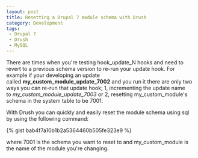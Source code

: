 ```yaml
---
layout: post
title: Resetting a Drupal 7 module schema with Drush
category: Development
tags:
 - Drupal 7
 - Drush
 - MySQL
---
```


There are times when you're testing hook_update_N hooks and need to revert to a previous schema version to re-run your update hook. For example if your developing an update called **my_custom_module_update_7002** and you run it there are only two ways you can re-run that update hook; 1, incrementing the update name to *my_custom_module_update_7003* or 2, resetting my_custom_module's schema in the system table to be 7001.

With Drush you can quickly and easily reset the module schema using sql by using the following command:

{% gist bab4f7a10b1b2a5364460b505fe323e9 %}

where 7001 is the schema you want to reset to and my_custom_module is the name of the module you're changing.
